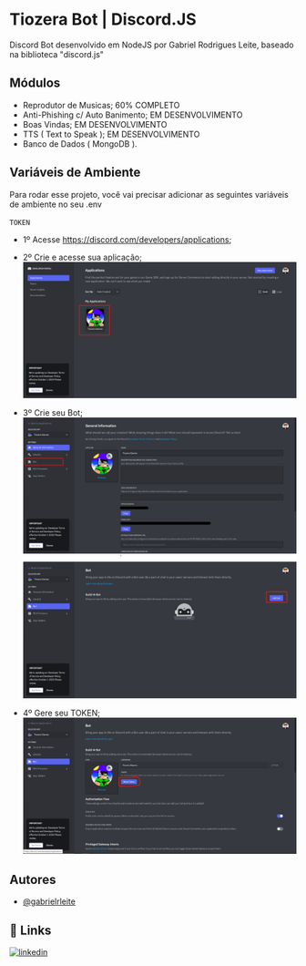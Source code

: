 
# Tiozera Bot | Discord.JS

Discord Bot desenvolvido em NodeJS por Gabriel Rodrigues Leite, baseado na biblioteca "discord.js"


## Módulos

- Reprodutor de Musicas; 60% COMPLETO
- Anti-Phishing c/ Auto Banimento; EM DESENVOLVIMENTO
- Boas Vindas; EM DESENVOLVIMENTO
- TTS ( Text to Speak ); EM DESENVOLVIMENTO
- Banco de Dados ( MongoDB ).

## Variáveis de Ambiente

Para rodar esse projeto, você vai precisar adicionar as seguintes variáveis de ambiente no seu .env

`TOKEN`

- 1º Acesse https://discord.com/developers/applications;

- 2º Crie e acesse sua aplicação;
![](https://github.com/gabrielrleite/TiozeraGames-Bot/blob/master/ignore/TOKEN/TOKEN_1.png)

- 3º Crie seu Bot;
![](https://github.com/gabrielrleite/TiozeraGames-Bot/blob/master/ignore/TOKEN/TOKEN_2.png)
![](https://github.com/gabrielrleite/TiozeraGames-Bot/blob/master/ignore/TOKEN/TOKEN_3.png)

- 4º Gere seu TOKEN;
![](https://github.com/gabrielrleite/TiozeraGames-Bot/blob/master/ignore/TOKEN/TOKEN_4.png)
## Autores

- [@gabrielrleite](https://www.github.com/gabrielrleite)


## 🔗 Links
[![linkedin](https://img.shields.io/badge/linkedin-0A66C2?style=for-the-badge&logo=linkedin&logoColor=white)](https://www.linkedin.com/in/gabriel-rodrigues-leite-9445141b7/)


